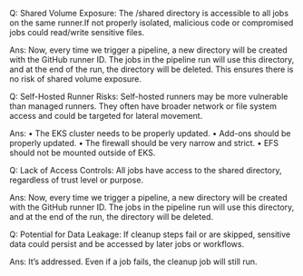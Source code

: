 Q: Shared Volume Exposure:  The /shared directory is accessible to all jobs on the same runner.If not properly isolated, malicious code or compromised jobs could read/write sensitive files.

Ans: Now, every time we trigger a pipeline, a new directory will be created with the GitHub runner ID. The jobs in the pipeline run will use this directory, and at the end of the run, the directory will be deleted. This ensures there is no risk of shared volume exposure.

Q: Self-Hosted Runner Risks: Self-hosted runners may be more vulnerable than managed runners. They often have broader network or file system access and could be targeted for lateral movement.

Ans: 
	•	The EKS cluster needs to be properly updated.
	•	Add-ons should be properly updated.
	•	The firewall should be very narrow and strict.
	•	EFS should not be mounted outside of EKS.

Q: Lack of Access Controls: All jobs have access to the shared directory, regardless of trust level or purpose.

Ans: 
 Now, every time we trigger a pipeline, a new directory will be created with the GitHub runner ID. The jobs in the pipeline run will use this directory, and at the end of the run, the directory will be deleted. 

Q: Potential for Data Leakage: If cleanup steps fail or are skipped, sensitive data could persist and be accessed by later jobs or workflows.

Ans: 
It’s addressed. Even if a job fails, the cleanup job will still run.
